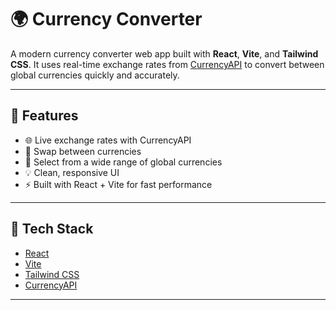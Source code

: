 # 🌍 Currency Converter

A modern currency converter web app built with **React**, **Vite**, and **Tailwind CSS**. It uses real-time exchange rates from [CurrencyAPI](https://currencyapi.com/) to convert between global currencies quickly and accurately.

---

## 🚀 Features

- 🌐 Live exchange rates with CurrencyAPI  
- 🔁 Swap between currencies  
- 💱 Select from a wide range of global currencies  
- 💡 Clean, responsive UI  
- ⚡ Built with React + Vite for fast performance  



---

## 🔧 Tech Stack

- [React](https://reactjs.org/)
- [Vite](https://vitejs.dev/)
- [Tailwind CSS](https://tailwindcss.com/)
- [CurrencyAPI](https://currencyapi.com/)

---

